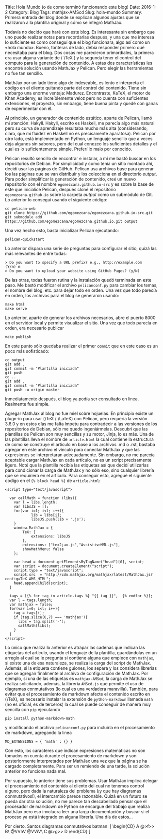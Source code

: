 Title: Hola Mundo (o de como terminó funcionando este blog)
Date: 2016-1-2
Category: Blog
Tags: mathjax-AMScd
Slug: hola-mundo
Summary: Primera entrada del blog donde se explican algunos ajustes que se realizaron a la plantilla original y cómo se integró MathJax.

Todavía no decido que haré con este blog. Es interesante sin embargo que uno puede realizar notas
para recordarlas después, y una que me interesa lo suficiente es como conseguí que el blog funcionara, algo así
como un «hola mundo». Bueno, tonteras de lado, debía responder primero qué necesitaba para el blog. Dos cosas
me parecieron primordiales, la primera era  usar alguna variante de \( \TeX \) y la segunda tener el control del 
cómputo para la generación de contenido. A estas dos características les encontré solución usando MathJax y Pelican.
Pero elegir las herramientas no fue tan sencillo. 

MathJax por un lado tiene algo de indeseable, es lento e interpreta el código en el cliente quitando parte del control
del contenido. Tiene sin embargo una enorme ventaja: Madurez. Encontraste, KaTeX, el motor de Khan Academy, 
es increíblemente veloz pero no cuenta con suficientes extensiones, el proyecto, sin embargo, tiene buena pinta y quedé
con ganas de experimentar con él.

Al principio, un generador de contenido estático, aparte de Pelican, llamó mi atención: Hakyll. Hakyll, escrito es Haskell, me parecía 
algo más natural pero su curva de aprendizaje resultaba mucho más alta (considerando, claro, que mi fluidez en Haskell no es 
precisamente aparatosa). Pelican por otro lado, está implementado en Python, un lenguaje sencillo que a veces deja algunos sin sabores, pero
del cual conozco los suficientes detalles y el cual es lo suficientemente simple. Preferí lo malo por conocido.

Pelican resultó sencillo de encontrar e instalar, a mí me bastó buscar en los repositorios de Debian. 
Por simplicidad y como tenía un sitio montado ahí, decidí usar las páginas de GitHub.  Pelican usa archivos base para generar los 
las páginas que se van distribuir y los colecciona en el directorio *output*. Para poder simplificar la generación de contenido,
creé un nuevo repositorio con el nombre `egomezcana.github.io-src` y es sobre la base de este que inicialicé
Pelican, después cloné el repositorio `egomezcana.github.io` sobre la carpeta *output* como un submódulo de Git. Lo
anterior lo conseguí usando el siguiente código:

	cd pelican-web
	git clone https://github.com/egomezcana/egomezcana.github.io-src.git
	git submodule add  https://github.com/egomezcana/egomezcana.github.io.git output

Una vez hecho esto, basta inicializar Pelican ejecutando:

	pelican-quickstart

Lo anterior dispara una serie de preguntas para configurar el sitio, quizá las más relevantes de entre todas:

	> Do you want to specify a URL prefix? e.g., http://example.com   (Y/n) n
	> Do you want to upload your website using GitHub Pages? (y/N)

De las otras, todas fueron rutina y la instalación quedó terminada en este paso. Me bastó modificar
el archivo `pelicanconf.py` para cambiar los temas, el nombre del blog, etc. para dejar todo en orden.
Una vez que todo parecía en orden, los archivos para el blog se generaron usando:
	
	make html
	make serve

Lo anterior, aparte de generar los archivos necesarios, abre el puerto 8000 en el servidor local y
permite visualizar el sitio. Una vez que todo parecía en orden, era necesario publicar

	make publish

En este punto sólo quedaba realizar el primer `commit` que en este caso es un poco más sofisticado:

	cd output
	git add .
	git commit -m "Plantilla iniciada"
	git push
	cd ..
	git add .
	git commit -m "Plantilla iniciada"
	git push -u origin master

Inmediatamente después, el blog ya podía ser consultado en línea. Realmente fue simple.

Agregar MathJax al blog no fue miel sobre hojuelas. En principio existe un plugn-in para usar
\(\TeX / \LaTeX\) con Pelican, pero requería la versión 3.6.0 y en estos días me falta ímpetu 
para contradecir a las versiones de los repositorios de Debian, sólo me quedo ingeniármelas. 
Descubrí que las plantillas de Pelican son muy sencillas y su motor, Jinja, lo es más. Una de las 
plantillas lleva el nombre de `article.html` la cual contiene la estructura de como se construye el 
articulo en base a los archivos .md o .rst, bastaba
agregar en este archivo el vínculo para conectar MathJax y que las expresiones se interpretaran adecuadamente.
Sin embargo, no me parecía aceptable cargar MathJax en cada artículo, no es un script precisamente ligero. 
Noté que la plantilla recibía las etiquetas así que decidí utilizarlas para condicionar la carga de MathJax y no sólo eso, 
sino cualquier librería que se requiriera en el artículo. Para conseguir esto, agregué el siguiente código en el 
`{% block head %}` de  `article.html`:

	<script type="text/javascript">

	  var callMath = function (libs){
	    var l = libs.length;
	    var libsJS = [];
	    for(var i=1; i<l; i++){
	            lib = libs[i];
	            libsJS.push(lib + '.js');
	    }
	    window.MathJax = {
	        TeX: {
	            extensions: libsJS
	        },
	        extensions: ["tex2jax.js","AssistiveMML.js"],
	        showMathMenu: false
	    };

	    var head = document.getElementsByTagName("head")[0], script;
	    var script = document.createElement("script");
	    script.type = "text/javascript";
	    script.src  = "http://cdn.mathjax.org/mathjax/latest/MathJax.js?config=TeX-AMS_HTML";
	    head.appendChild(script);
	  }

	  tags = [{% for tag in article.tags %} "{{ tag }}",  {% endfor %}];
	  var l = tags.length;
	  var mathjax = false;
	  for(var i=0; i<l; i++){
	    tag = tags[i];
	    if (tag.slice(0,7) === 'mathjax'){
	      libs = tag.split('-');
	      callMath(libs);
	    }
	  }
	</script>

Lo único que realiza lo anterior es atrapar las cadenas que indican las etiquetas del artículo,
usando el lenguaje de la plantilla, guardándolas en un arreglo al cual se le pregunta si contiene 
alguna que empiece con `mathjax`, si existe una de esa naturaleza, se realiza la carga del script de 
MathJax. Además, si la etiqueta contiene guiones, los separa y los considera librerías que se agregan 
finalmente al archivo de configuración de MathJax. Por ejemplo, si una de las etiquetas es `mathjax-AMScd`, 
la carga de MathJax se realiza solicitando, además, la librería `AMScd.js` que permite el uso de diagramas conmutativos 
(lo cual es una verdadera maravilla). También, para evitar que el procesamiento de markdown afecte el contenido 
escrito en \(\TeX\), es necesario instalar la extensión de `python-markdown` llamada `math` 
(no es oficial, es de terceros) la cual se puede conseguir de manera muy sencilla con `pip` ejecutando

	pip install python-markdown-math

y modificando el archivo `pelicanconf.py` para incluirla en el procesamiento de markdown,
agregando la linea

	MD_EXTENSIONS = { 'math' : {} }

Con esto, los caracteres que indican expresiones matemáticas no son tomados en cuenta durante el
procesamiento de markdown y son posteriormente interpretados por MathJax una vez que la página se ha
cargado completamente. Para ser un remiendo de una tarde, la solución anterior no funciona nada mal.

Por supuesto, lo anterior tiene sus problemas. Usar MathJax implica delegar el procesamiento del contenido
al cliente del cual no tenemos control alguno, pero dada la naturaleza del problema 
(¡y que hay diagramas conmutativos!), el intercambio parece razonable. Quizá en un futuro se pueda dar otra 
solución, no me parece tan descabellado pensar que el procesador de markdown de Python se encargue del trabajo 
que realiza MathJax pero eso involucra leer una larga documentación y buscar si el proceso ya está integrado en 
alguna librería. Una día de estos...


Por cierto. Santos diagramas conmutativos batman:
\[
\begin{CD}
A     @>f>>  B\\
@VVhV        @VViV\\
C     @>g>>  D
\end{CD}
\]



